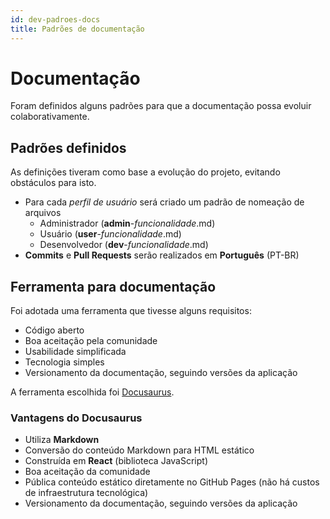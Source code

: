 ```yaml
---
id: dev-padroes-docs
title: Padrões de documentação
---
```


# Documentação

Foram definidos alguns padrões para que a documentação possa evoluir colaborativamente.

## Padrões definidos

As definições tiveram como base a evolução do projeto, evitando obstáculos para isto.

- Para cada *perfil de usuário* será criado um padrão de nomeação de arquivos
    - Administrador (**admin**-*funcionalidade*.md)
    - Usuário (**user**-*funcionalidade*.md)
    - Desenvolvedor (**dev**-*funcionalidade*.md)
- **Commits** e **Pull Requests** serão realizados em **Português** (PT-BR)

## Ferramenta para documentação

Foi adotada uma ferramenta que tivesse alguns requisitos:
- Código aberto
- Boa aceitação pela comunidade
- Usabilidade simplificada
- Tecnologia simples
- Versionamento da documentação, seguindo versões da aplicação

A ferramenta escolhida foi [Docusaurus](https://docusaurus.io).

### Vantagens do Docusaurus

- Utiliza **Markdown**
- Conversão do conteúdo Markdown para HTML estático
- Construída em **React** (biblioteca JavaScript)
- Boa aceitação da comunidade
- Pública conteúdo estático diretamente no GitHub Pages (não há custos de infraestrutura tecnológica)
- Versionamento da documentação, seguindo versões da aplicação